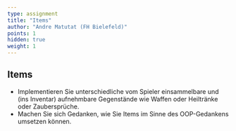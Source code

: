 ```yaml
---
type: assignment
title: "Items"
author: "Andre Matutat (FH Bielefeld)"
points: 1
hidden: true
weight: 1
---
```


## Items

-   Implementieren Sie unterschiedliche vom Spieler einsammelbare und
    (ins Inventar) aufnehmbare Gegenstände wie Waffen oder Heiltränke
    oder Zaubersprüche.
-   Machen Sie sich Gedanken, wie Sie Items im Sinne des OOP-Gedankens
    umsetzen können.


